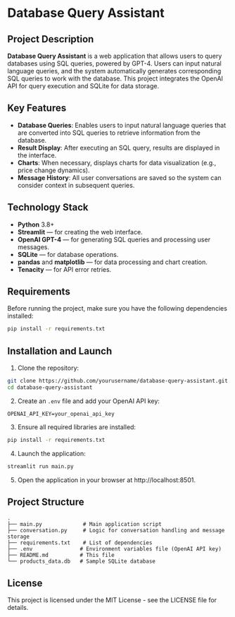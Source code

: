 # Database Query Assistant

## Project Description
**Database Query Assistant** is a web application that allows users to query databases using SQL queries, powered by GPT-4. Users can input natural language queries, and the system automatically generates corresponding SQL queries to work with the database. This project integrates the OpenAI API for query execution and SQLite for data storage.

## Key Features
- **Database Queries**: Enables users to input natural language queries that are converted into SQL queries to retrieve information from the database.
- **Result Display**: After executing an SQL query, results are displayed in the interface.
- **Charts**: When necessary, displays charts for data visualization (e.g., price change dynamics).
- **Message History**: All user conversations are saved so the system can consider context in subsequent queries.

## Technology Stack
- **Python** 3.8+
- **Streamlit** — for creating the web interface.
- **OpenAI GPT-4** — for generating SQL queries and processing user messages.
- **SQLite** — for database operations.
- **pandas** and **matplotlib** — for data processing and chart creation.
- **Tenacity** — for API error retries.

## Requirements
Before running the project, make sure you have the following dependencies installed:
```bash
pip install -r requirements.txt
```

## Installation and Launch

1. Clone the repository:
```bash
git clone https://github.com/yourusername/database-query-assistant.git
cd database-query-assistant
```

2. Create an `.env` file and add your OpenAI API key:
```plaintext
OPENAI_API_KEY=your_openai_api_key
```

3. Ensure all required libraries are installed:
```bash
pip install -r requirements.txt
```

4. Launch the application:
```bash
streamlit run main.py
```

5. Open the application in your browser at http://localhost:8501.

## Project Structure
```
.
├── main.py             # Main application script
├── conversation.py     # Logic for conversation handling and message storage
├── requirements.txt    # List of dependencies
├── .env               # Environment variables file (OpenAI API key)
├── README.md          # This file
└── products_data.db   # Sample SQLite database
```

## License
This project is licensed under the MIT License - see the LICENSE file for details.
